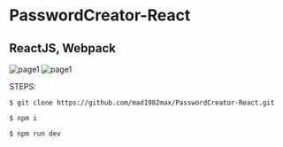 # PasswordCreator-React

## ReactJS, Webpack

![page1](http://drive.google.com/uc?export=view&id=1EfDJ1Gdn1O-mmfBcQyKQFmJ80UzEwBHb)
![page1](http://drive.google.com/uc?export=view&id=18J6MTVpT4AW8jbwDM-gc07-PIwJ7TMYk)

STEPS:

    $ git clone https://github.com/mad1982max/PasswordCreator-React.git
  
    $ npm i
  
    $ npm run dev
